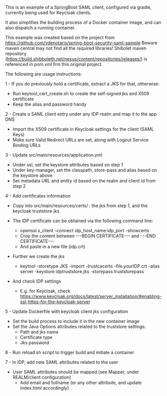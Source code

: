 This is an example of a SpringBoot SAML client, configured via gradle, currently being used for Keycloak clients.

It also simplifies the building process of a Docker container image, and can also dispatch a running container.

This example was created based on the project from https://github.com/vdenotaris/spring-boot-security-saml-sample
Beware maven central may not find all the required libraries!  Shibolet maven repository (https://build.shibboleth.net/nexus/content/repositories/releases/) is referenced in pom.xml frm this original project.


The following are usage instructions:


1 - If you do previously hold a certificate, extract a JKS for that, otherwise:

* Run keytool_cert_create.sh to create the self-signed jks and X509 certificate
* Keep the alias and password handy

2 - Create a SAML client entry under any IDP realm and map it to the app DNS

* Import the X509 certificate in Keycloak settings for the client (SAML Keys)
* Make sure Valid Redirect URLs are set, along with Logout Service Binding URLs

3 - Update src/main/resources/application.yml

* Under ssl, set the keystore attributes based on step 1
* Under key-manager, set the classpath, store-pass and alias based on the keystore above
* Set metadata URL and entity id based on the realm and client id from step 2

4 - Add certificates information

* Copy into src/main/resources/certs/ : the jks from step 1, and the keycloak truststore jks
* The IDP certificate can be obtained via the following command line:
    * openssl s_client -connect idp_host_name:idp_port -showcerts
    * Crop the content between ---BEGIN CERTIFICATE--- and ---END CERTIFICATE---
    * And paste in a new file (idp.crt)

* Further we create the jks
    * keytool -storetype JKS -import -trustcacerts -file yourIDP.crt -alias server -keystore idptruststore.jks -storepass truststorepass

* And check IDP settings
    *  E.g. for Keycloak, check https://www.keycloak.org/docs/latest/server_installation/#enabling-ssl-https-for-the-keycloak-server

5 - Update Dockerfile with keycloak client jks configuration

* Set the build process to include it in the new container image
* Set the Java Options attributes related to the truststore settings:
    *  Path and jks name
    *  Certificate type
    *  Jks password

6 - Run reload.sh script to trigger build and initiate a container

7 - In IDP, add new SAML attributes related to the user

* User SAML attributes should be mapped (see Mapper, under REALM/client configuration)
    * Add email and fullname (or any other attribute, and update index.html accordingly)
